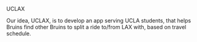 UCLAX

Our idea, UCLAX, is to develop an app serving UCLA students, that helps Bruins find other Bruins to split a ride to/from LAX with, based on travel schedule.
